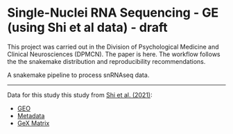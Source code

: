 # Single-Nuclei RNA Sequencing - GE (using Shi et al data) - draft

This project was carried out in the Division of Psychological Medicine and Clinical Neurosciences (DPMCN). The paper is here. The workflow follows the the snakemake distribution and reproducibility recommendations.

A snakemake pipeline to process snRNAseq data. 

***

Data for this study this study from [Shi et al. (2021)](https://www.science.org/doi/10.1126/science.abj6641):

+ [GEO](GSE135827)
+ [Metadata](https://www.science.org/doi/suppl/10.1126/science.abj6641/suppl_file/science.abj6641_tables_s2_to_s9.zip)
+ [GeX Matrix](https://ftp.ncbi.nlm.nih.gov/geo/series/GSE135nnn/GSE135827/suppl/GSE135827%5FGE%5Fmat%5Fraw%5Fcount%5Fwith%5Fweek%5Finfo%2Etxt%2Egz)

